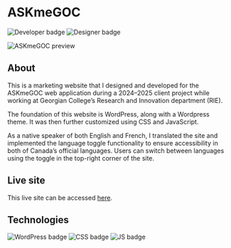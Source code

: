 # ASKmeGOC
<picture>
  <img alt="Developer badge" src="https://img.shields.io/badge/Developer-Mich--L5-7E5291?logo=github&logoColor=white">
</picture>
<picture>
  <img alt="Designer badge" src="https://img.shields.io/badge/Designer-Mich--L5-7EC1E3?logo=github&logoColor=white">
</picture>

![ASKmeGOC preview](https://github.com/user-attachments/assets/40e3bed7-d2bf-49b5-891a-98bf7f121613)

## About
This is a marketing website that I designed and developed for the ASKmeGOC web application during a 2024–2025 client project while working at Georgian College’s Research and Innovation department (RIE).

The foundation of this website is WordPress, along with a Wordpress theme. It was then further customized using CSS and JavaScript. 

As a native speaker of both English and French, I translated the site and implemented the language toggle functionality to ensure accessibility in both of Canada’s official languages. Users can switch between languages using the toggle in the top-right corner of the site.

## Live site
This live site can be accessed [here](https://askmegoalsofcare.com/).

## Technologies
<picture>
  <img alt="WordPress badge" src="https://img.shields.io/badge/WordPress-7E5291">
</picture>
<picture>
  <img alt="CSS badge" src="https://img.shields.io/badge/CSS-7EC1E3">
</picture>
<picture>
  <img alt="JS badge" src="https://img.shields.io/badge/JavaScript-2B3062">
</picture>


